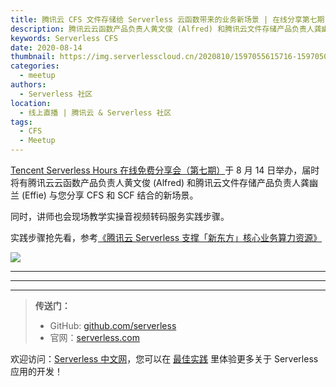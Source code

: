 ```yaml
---
title: 腾讯云 CFS 文件存储给 Serverless 云函数带来的业务新场景 | 在线分享第七期
description: 腾讯云云函数产品负责人黄文俊 (Alfred) 和腾讯云文件存储产品负责人龚幽兰 (Effie) 为您分享！
keywords: Serverless CFS
date: 2020-08-14
thumbnail: https://img.serverlesscloud.cn/2020810/1597055615716-1597050436594-%E6%B5%B7%E6%8A%A5.jpg
categories:
  - meetup
authors:
  - Serverless 社区
location:
  - 线上直播 | 腾讯云 & Serverless 社区
tags:
  - CFS
  - Meetup
---
```


[Tencent Serverless Hours 在线免费分享会（第七期）](https://cloud.tencent.com/edu/learning/live-2952)于 8 月 14 日举办，届时将有腾讯云云函数产品负责人黄文俊 (Alfred) 和腾讯云文件存储产品负责人龚幽兰 (Effie) 与您分享 CFS 和 SCF 结合的新场景。

同时，讲师也会现场教学实操音视频转码服务实践步骤。

实践步骤抢先看，参考[《腾讯云 Serverless 支撑「新东方」核心业务算力资源》](https://serverlesscloud.cn/best-practice/2020-08-04-serverless-xindongfang)


![](https://img.serverlesscloud.cn/2020810/1597050438138-%E6%B5%B7%E6%8A%A5.jpg)

---

---
<div id='scf-deploy-iframe-or-md'></div>

---

> **传送门：**
> - GitHub: [github.com/serverless](https://github.com/serverless/serverless/blob/master/README_CN.md)
> - 官网：[serverless.com](https://serverless.com/)

欢迎访问：[Serverless 中文网](https://serverlesscloud.cn/)，您可以在 [最佳实践](https://serverlesscloud.cn/best-practice) 里体验更多关于 Serverless 应用的开发！